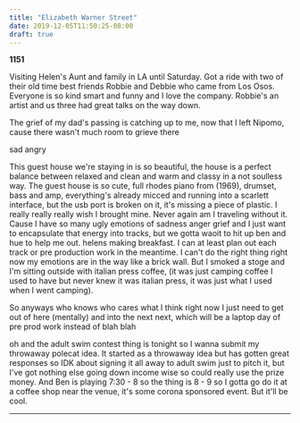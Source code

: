 ```yaml
---
title: "Elizabeth Warner Street"
date: 2019-12-05T11:50:25-08:00
draft: true
---
```



**1151**

Visiting Helen's Aunt and family in LA until Saturday. Got a ride with two of their old time best friends Robbie and Debbie who came from Los Osos. Everyone is so kind smart and funny and I love the company. Robbie's an artist and us three had great talks on the way down.

The grief of my dad's passing is catching up to me, now that I left Nipomo, cause there wasn't much room to grieve there

sad angry

This guest house we're staying in is so beautiful, the house is a perfect balance between relaxed and clean and warm and classy in a not soulless way. The guest house is so cute, full rhodes piano from (1969), drumset, bass and amp, everything's already micced and running into a scarlett interface, but the usb port is broken on it, it's missing a piece of plastic. I really really really wish I brought mine. Never again am I traveling without it. Cause I have so many ugly emotions of sadness anger grief and I just want to encapsulate that energy into tracks, but we gotta waoit to hit up ben and hue to help me out. helens making breakfast. I can at least plan out each track or pre production work in the meantime. I can't do the right thing right now my emotions are in the way like a brick wall. But I smoked a stoge and I'm sitting outside with italian press coffee, (it was just camping coffee I used to have but never knew it was italian press, it was just what I used when I went camping).

So anyways who knows who cares what I think right now I just need to get out of here (mentally) and into the next next, which will be a laptop day of pre prod work instead of blah blah

oh and the adult swim contest thing is tonight so I wanna submit my throwaway polecat idea. It started as a throwaway idea but has gotten great responses so IDK about signing it all away to adult swim just to pitch it, but I've got nothing else going down income wise so could really use the prize money. And Ben is playing 7:30 - 8 so the thing is 8 - 9 so I gotta go do it at a coffee shop near the venue, it's some corona sponsored event. But it'll be cool.

___ 
